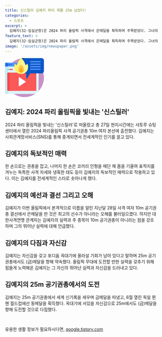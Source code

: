 ```yaml
---
title: 신스틸러 김예지 파리 재활 25m 남았다!
categories:
  - 스포츠
excerpt: >
  김예지(32·임실군청)은 2024 파리 올림픽 사격에서 은메달을 획득하며 주목받았다. 그녀의 독특한 사격 자세와 뛰어난 실력, 그리고 사회관계망서비스(SNS)를 통해 전세계에 알려진 매력적인 이미지가 사람들의 이목을 끌고 있다. 또한, 김예지는 25m 공기권총에서도 금메달을 향한 열망을 피력하고 있으며, 이에 대한 기대감이 높아지고 있다. 재능과 노력으로 이룬 성취, 그리고 가족에 대한 약속 등 다채로운 이야기가 그녀를 한층 더 매력적으로 만들고 있다.
feature_text: >
  김예지(32·임실군청)은 2024 파리 올림픽 사격에서 은메달을 획득하며 주목받았다. 그녀의 독특한 사격 자세와 뛰어난 실력, 그리고 사회관계망서비스(SNS)를 통해 전세계에 알려진 매력적인 이미지가 사람들의 이목을 끌고 있다. 또한, 김예지는 25m 공기권총에서도 금메달을 향한 열망을 피력하고 있으며, 이에 대한 기대감이 높아지고 있다. 재능과 노력으로 이룬 성취, 그리고 가족에 대한 약속 등 다채로운 이야기가 그녀를 한층 더 매력적으로 만들고 있다.
image: '/assets/img/newspaper.png'
---
```


<p><img src="/assets/img/news.png" alt="rentncar 속보" /></p>

<h2 data-ke-size="size26">김예지: 2024 파리 올림픽을 빛내는 '신스틸러'</h2>

<p data-ke-size="size16">2024 파리 올림픽을 빛내는 '신스틸러'로 떠올랐고 총 27일 현지시간에는 샤토루 슈팅 센터에서 열린 2024 파리올림픽 사격 공기권총 10m 여자 본선에 출전했다. 김예지는 사회관계망서비스(SNS)를 통해 중계되면서 전세계적인 인기를 끌고 있다.</p>

<h2 data-ke-size="size26">김예지의 독보적인 매력</h2>

<p data-ke-size="size16">한 손으로는 권총을 잡고, 나머지 한 손은 코끼리 인형을 매단 채 몸을 기울여 표적지를 겨누는 독특한 사격 자세와 냉혹한 태도 등이 김예지의 독보적인 매력으로 작용하고 있다. 이는 김예지를 전세계적인 스타로 솟아나게 했다.</p>

<h2 data-ke-size="size26">김예지의 예선과 결선 그리고 오해</h2>

<p data-ke-size="size16">김예지가 이번 올림픽에서 본격적으로 이름을 알린 지난달 28일 사격 여자 10m 공기권총 결선에서 은메달을 딴 것은 최고의 선수가 아니라는 오해를 불러일으켰다. 하지만 대한사격연맹 관계자는 김예지의 실력과 주 종목이 10m 공기권총이 아니라는 점을 강조하며 그의 뛰어난 실력에 대해 언급했다.</p>

<h2 data-ke-size="size26">김예지의 다짐과 자신감</h2>

<p data-ke-size="size16">김예지는 자신감을 갖고 포디움 꼭대기에 올라설 기회가 남아 있다고 말하며 25m 공기권총에서도 (금)메달을 향해 약속했다. 올림픽 무대에 도전할 만한 실력을 갖추기 위해 힘들게 노력해온 김예지는 그 자신의 뛰어난 실력과 자신감을 드러내고 있다.</p>

<h2 data-ke-size="size26">김예지의 25m 공기권총에서의 도전</h2>

<p data-ke-size="size16">김예지는 25m 공기권총에서 세계 신기록을 세우며 금메달을 따냈고, 6월 열린 독일 뮌헨 월드컵에선 동메달을 획득했다. 꼭대기에 서있을 자신감으로 25m에서도 (금)메달을 향해 도전할 것으로 다짐했다.</p>

<p data-ke-size="size16">&nbsp;</p>
유용한 생활 정보가 필요하시다면, <a href="https://qoogle.tistory.com" rel="dofollow">qoogle.tistory.com</a>


